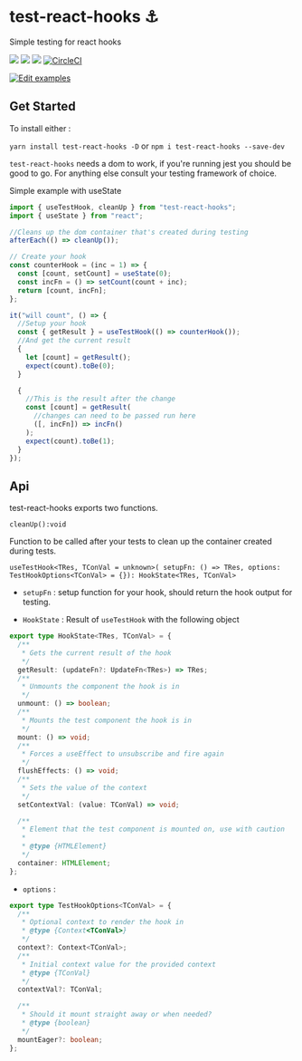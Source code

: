 # test-react-hooks ⚓️

Simple testing for react hooks

![](https://img.shields.io/david/andrew-w-ross/test-react-hooks.svg?style=flat)
![](https://img.shields.io/npm/dt/test-react-hooks.svg?style=flat)
![](https://img.shields.io/npm/v/test-react-hooks.svg?style=flat)
[![CircleCI](https://circleci.com/gh/andrew-w-ross/test-react-hooks.svg?style=svg)](https://circleci.com/gh/andrew-w-ross/test-react-hooks)

[![Edit examples](https://codesandbox.io/static/img/play-codesandbox.svg)](https://codesandbox.io/s/github/andrew-w-ross/test-react-hooks/tree/master/examples?autoresize=1&module=%2Fsimple.test.js&previewwindow=tests)

## Get Started

To install either :

`yarn install test-react-hooks -D` or `npm i test-react-hooks --save-dev`

`test-react-hooks` needs a dom to work, if you're running jest you should be good to go. For anything else consult your testing framework of choice.

Simple example with useState

```javascript
import { useTestHook, cleanUp } from "test-react-hooks";
import { useState } from "react";

//Cleans up the dom container that's created during testing
afterEach(() => cleanUp());

// Create your hook
const counterHook = (inc = 1) => {
  const [count, setCount] = useState(0);
  const incFn = () => setCount(count + inc);
  return [count, incFn];
};

it("will count", () => {
  //Setup your hook
  const { getResult } = useTestHook(() => counterHook());
  //And get the current result
  {
    let [count] = getResult();
    expect(count).toBe(0);
  }

  {
    //This is the result after the change
    const [count] = getResult(
      //changes can need to be passed run here
      ([, incFn]) => incFn()
    );
    expect(count).toBe(1);
  }
});
```

## Api

test-react-hooks exports two functions.

`cleanUp():void`

Function to be called after your tests to clean up the container created during tests.

`useTestHook<TRes, TConVal = unknown>( setupFn: () => TRes, options: TestHookOptions<TConVal> = {}): HookState<TRes, TConVal>`

- `setupFn` : setup function for your hook, should return the hook output for testing.

- `HookState` : Result of `useTestHook` with the following object

```typescript
export type HookState<TRes, TConVal> = {
  /**
   * Gets the current result of the hook
   */
  getResult: (updateFn?: UpdateFn<TRes>) => TRes;
  /**
   * Unmounts the component the hook is in
   */
  unmount: () => boolean;
  /**
   * Mounts the test component the hook is in
   */
  mount: () => void;
  /**
   * Forces a useEffect to unsubscribe and fire again
   */
  flushEffects: () => void;
  /**
   * Sets the value of the context
   */
  setContextVal: (value: TConVal) => void;

  /**
   * Element that the test component is mounted on, use with caution
   *
   * @type {HTMLElement}
   */
  container: HTMLElement;
};
```

- `options` :

```typescript
export type TestHookOptions<TConVal> = {
  /**
   * Optional context to render the hook in
   * @type {Context<TConVal>}
   */
  context?: Context<TConVal>;
  /**
   * Initial context value for the provided context
   * @type {TConVal}
   */
  contextVal?: TConVal;

  /**
   * Should it mount straight away or when needed?
   * @type {boolean}
   */
  mountEager?: boolean;
};
```
